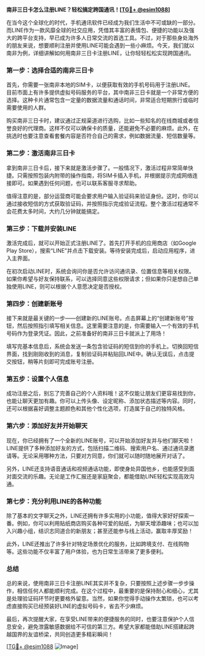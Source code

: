 **南非三日卡怎么注册LINE？轻松搞定跨国通讯！[[TG💪+ @esim1088](https://t.me/s/esim1088)]**

在当今这个全球化的时代，手机通讯软件已经成为我们生活中不可或缺的一部分。而LINE作为一款风靡全球的社交应用，凭借其丰富的表情包、便捷的功能以及强大的跨平台支持，早已成为许多人日常交流的首选工具。不过，对于那些身处海外的朋友来说，想要顺利注册并使用LINE可能会遇到一些小麻烦。今天，我们就以南非为例，详细讲解如何用南非三日卡注册LINE，让你轻轻松松实现跨国通讯。

### **第一步：选择合适的南非三日卡**
首先，你需要一张南非本地的SIM卡，以便获取有效的手机号码用于注册LINE。目前市面上有许多提供虚拟号码服务的平台，其中南非三日卡就是一个非常方便的选择。这种卡片通常包含一定量的数据流量和通话时间，非常适合短期旅行或临时需要使用的人群。

购买南非三日卡时，建议通过正规渠道进行选购，比如一些知名的在线商城或者信誉良好的代理商。这样不仅可以确保卡的质量，还能避免不必要的麻烦。此外，在挑选时也要注意查看套餐内容是否符合自己的需求，例如数据流量、短信数量等。

### **第二步：激活南非三日卡**
拿到南非三日卡后，接下来就是激活步骤了。一般情况下，激活过程非常简单快捷。只需按照包装内附带的操作指南，将SIM卡插入手机，并根据提示完成网络连接即可。如果遇到任何问题，也可以联系客服寻求帮助。

值得注意的是，部分运营商可能会要求用户输入验证码来验证身份。这时，你可以通过接收短信的方式获取验证码，并按照指示完成验证流程。整个激活过程通常不会花费太多时间，大约几分钟就能搞定。

### **第三步：下载并安装LINE**
激活完成后，就可以开始正式注册LINE了。首先打开手机的应用商店（如Google Play Store），搜索“LINE”并点击下载安装。等待安装完成后，启动应用程序，进入主界面。

在初次启动LINE时，系统会询问你是否允许访问通讯录、位置信息等相关权限。如果你希望与好友保持联系，可以选择同意这些权限请求；但如果你只是想自己单独使用LINE，则可以根据个人意愿决定是否授权。

### **第四步：创建新账号**
接下来就是最关键的一步——创建新的LINE账号。点击屏幕上的“创建新账号”按钮，然后按照指引填写相关信息。这里需要注意的是，你需要输入一个有效的手机号码作为登录凭证。因此，之前准备好的南非三日卡就派上了用场！

填写完基本信息后，系统会发送一条包含验证码的短信到你的手机上。切换回短信界面，找到刚刚收到的消息，复制验证码并粘贴回LINE中。确认无误后，点击提交按钮，稍等片刻即可完成账号注册。

### **第五步：设置个人信息**
成功注册之后，别忘了完善自己的个人资料哦！这不仅能让朋友们更容易找到你，也能让聊天更加有趣。你可以上传头像、设定昵称、添加状态描述等内容。同时，还可以根据喜好调整主题颜色和其他个性化选项，打造属于自己的独特风格。

### **第六步：添加好友并开始聊天**
现在，你已经拥有了一个全新的LINE账号，可以开始添加好友并与他们聊天啦！LINE提供了多种添加好友的方式，包括扫描二维码、搜索用户名、通过通讯录邀请等。无论采用哪种方法，只要对方同意，你们就可以随时随地展开对话了。

另外，LINE还支持语音通话和视频通话功能，即使身处异国他乡，也能感受到面对面交流的乐趣。无论是工作汇报还是家庭聚会，都能借助LINE轻松实现高效沟通。

### **第七步：充分利用LINE的各种功能**
除了基本的文字聊天之外，LINE还拥有许多实用的小功能，值得大家好好探索一番。例如，你可以利用贴纸商店购买各种可爱的贴纸，为聊天增添趣味；也可以加入兴趣小组，结识志同道合的新朋友；甚至还能参与线上活动，赢取丰厚奖励！

此外，LINE还推出了许多针对特定场景优化的服务，比如跨境支付、在线购物等。这些功能不仅丰富了用户体验，也为日常生活带来了更多便利。

### **总结**
总的来说，使用南非三日卡注册LINE其实并不复杂，只要按照上述步骤一步步操作，相信任何人都能顺利完成。在这个过程中，最重要的是保持耐心和细心，尤其是处理验证码环节时更要格外留意。当然，如果你觉得手动操作太繁琐，也可以考虑直接购买已经预装好LINE的虚拟号码卡，省去不少麻烦。

最后，再次提醒大家，在享受LINE带来的便捷服务的同时，也要注意保护个人信息安全，避免泄露敏感数据给不可信的第三方。希望大家都能借助LINE搭建起跨越国界的友谊桥梁，共同创造更多精彩瞬间！

[[TG💪+ @esim1088](https://t.me/s/esim1088) ![Image](https://i.postimg.cc/4NQfJmqS/Snipaste-2025-05-13-00-14-12.png)]